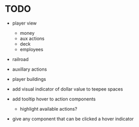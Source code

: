 # TODO
- player view
  - money
  - aux actions
  - deck
  - employees
- railroad
- auxillary actions
- player buildings

- add visual indicator of dollar value to teepee spaces
- add tooltip hover to action components

  - highlight available actions?

- give any component that can be clicked a hover indicator
